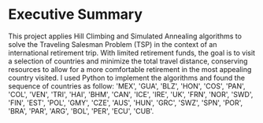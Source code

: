 # Executive Summary

This project applies Hill Climbing and Simulated Annealing algorithms to solve the Traveling Salesman Problem (TSP) in the context of an international retirement trip. With limited retirement funds, the goal is to visit a selection of countries and minimize the total travel distance, conserving resources to allow for a more comfortable retirement in the most appealing country visited. I used Python to implement the algorithms and found the sequence of countries as follow: 'MEX', 'GUA', 'BLZ', 'HON', 'COS', 'PAN', 'COL', 'VEN', 'TRI', 'HAI', 'BHM', 'CAN', 'ICE', 'IRE', 'UK', 'FRN', 'NOR', 'SWD', 'FIN', 'EST', 'POL', 'GMY', 'CZE', 'AUS', 'HUN', 'GRC', 'SWZ', 'SPN', 'POR', 'BRA', 'PAR', 'ARG', 'BOL', 'PER', 'ECU', 'CUB'.
